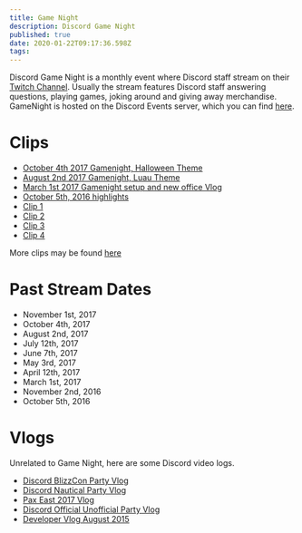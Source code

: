 ```yaml
---
title: Game Night
description: Discord Game Night
published: true
date: 2020-01-22T09:17:36.598Z
tags: 
---
```


Discord Game Night is a monthly event where Discord staff stream on their [Twitch Channel](https://twitch.tv/discordapp). Usually the stream features Discord staff answering questions, playing games, joking around and giving away merchandise. GameNight is hosted on the Discord Events server, which you can find [here](https://discord.gg/events).

# Clips

* [October 4th 2017 Gamenight, Halloween Theme](https://youtu.be/LSxG8zlEJcA)
* [August 2nd 2017 Gamenight, Luau Theme](https://www.youtube.com/watch?v=uo4JUf7ybYs)
* [March 1st 2017 Gamenight setup and new office Vlog](https://www.youtube.com/watch?v=cvtf5Wbgdik)
* [October 5th, 2016 highlights](https://www.youtube.com/watch?v=FBa6ZmkHqVE)
* [Clip 1](https://www.twitch.tv/discordapp/clips/HelpfulEndearingCattleBudBlast)
* [Clip 2](https://www.twitch.tv/discordapp/clips/RespectfulTriangularCheetahKeyboardCat)
* [Clip 3](https://www.twitch.tv/discordapp/clips/MagnificentJazzyWolfOSsloth)
* [Clip 4](https://www.twitch.tv/discordapp/clips/DependableCarelessTildeDeIlluminati)

More clips may be found [here](https://www.twitch.tv/discordapp/clips)

# Past Stream Dates
* November 1st, 2017
* October 4th, 2017
* August 2nd, 2017
* July 12th, 2017
* June 7th, 2017
* May 3rd, 2017
* April 12th, 2017
* March 1st, 2017
* November 2nd, 2016
* October 5th, 2016

# Vlogs
Unrelated to Game Night, here are some Discord video logs.
* [Discord BlizzCon Party Vlog](https://youtu.be/04wdKR14kbY)
* [Discord Nautical Party Vlog](https://youtu.be/fs6j5ReMsNI)
* [Pax East 2017 Vlog](https://youtu.be/B5B-q0QI0II)
* [Discord Official Unofficial Party Vlog](https://youtu.be/DG_qaabZeQs)
* [Developer Vlog August 2015](https://youtu.be/9b-CWmwGUKw)
